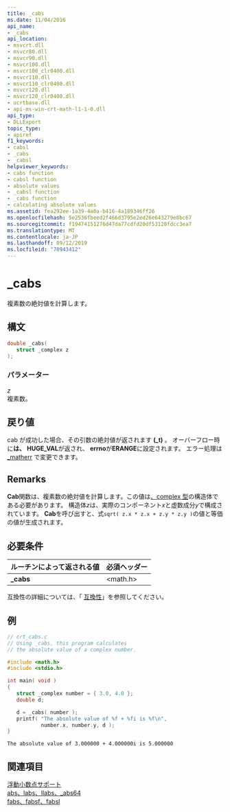 ```yaml
---
title: _cabs
ms.date: 11/04/2016
api_name:
- _cabs
api_location:
- msvcrt.dll
- msvcr80.dll
- msvcr90.dll
- msvcr100.dll
- msvcr100_clr0400.dll
- msvcr110.dll
- msvcr110_clr0400.dll
- msvcr120.dll
- msvcr120_clr0400.dll
- ucrtbase.dll
- api-ms-win-crt-math-l1-1-0.dll
api_type:
- DLLExport
topic_type:
- apiref
f1_keywords:
- cabsl
- _cabs
- _cabsl
helpviewer_keywords:
- cabs function
- cabsl function
- absolute values
- _cabsl function
- _cabs function
- calculating absolute values
ms.assetid: fea292ee-1a39-4a0a-b416-4a189346ff26
ms.openlocfilehash: 5e2536fbeed2f466d3795e2ed26e643279e8bc67
ms.sourcegitcommit: f19474151276d47da77cdfd20df53128fdcc3ea7
ms.translationtype: MT
ms.contentlocale: ja-JP
ms.lasthandoff: 09/12/2019
ms.locfileid: "70943412"
---
```

# <a name="_cabs"></a>_cabs

複素数の絶対値を計算します。

## <a name="syntax"></a>構文

```C
double _cabs(
   struct _complex z
);
```

### <a name="parameters"></a>パラメーター

*z*<br/>
複素数。

## <a name="return-value"></a>戻り値

cab が成功した場合、その引数の絶対値が返されます **(_t)** 。 オーバーフロー時に**は、** **HUGE_VAL**が返され、 **errno**が**ERANGE**に設定されます。 エラー処理は [_matherr](matherr.md) で変更できます。

## <a name="remarks"></a>Remarks

**Cab**関数は、複素数の絶対値を計算します。この値は[、complex 型](../../c-runtime-library/standard-types.md)の構造体である必要があります。 構造体*z*は、実際のコンポーネント*x*と虚数成分*y*で構成されています。 **Cab**を呼び出すと、式`sqrt( z.x * z.x + z.y * z.y )`の値と等価の値が生成されます。

## <a name="requirements"></a>必要条件

|ルーチンによって返される値|必須ヘッダー|
|-------------|---------------------|
|**_cabs**|\<math.h>|

互換性の詳細については、「 [互換性](../../c-runtime-library/compatibility.md)」を参照してください。

## <a name="example"></a>例

```C
// crt_cabs.c
// Using _cabs, this program calculates
// the absolute value of a complex number.

#include <math.h>
#include <stdio.h>

int main( void )
{
   struct _complex number = { 3.0, 4.0 };
   double d;

   d = _cabs( number );
   printf( "The absolute value of %f + %fi is %f\n",
           number.x, number.y, d );
}
```

```Output
The absolute value of 3.000000 + 4.000000i is 5.000000
```

## <a name="see-also"></a>関連項目

[浮動小数点サポート](../../c-runtime-library/floating-point-support.md)<br/>
[abs、labs、llabs、_abs64](abs-labs-llabs-abs64.md)<br/>
[fabs、fabsf、fabsl](fabs-fabsf-fabsl.md)